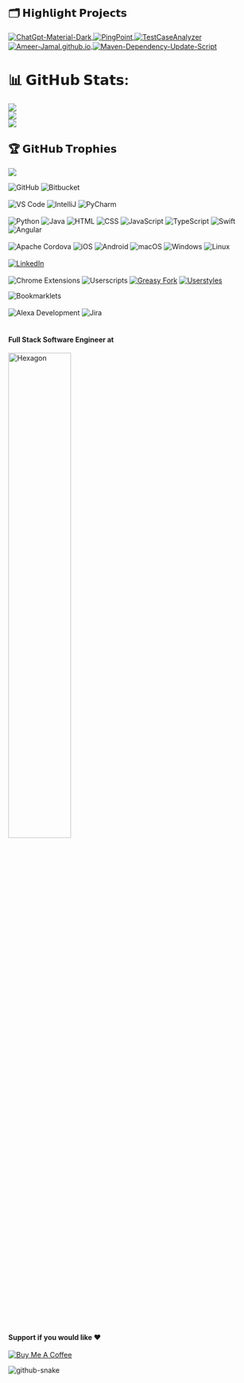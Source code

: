 ## 🗂️ 𝗛𝗶𝗴𝗵𝗹𝗶𝗴𝗵𝘁 𝗣𝗿𝗼𝗷𝗲𝗰𝘁𝘀
<a href="https://github.com/Ameer-Jamal/ChatGpt-Material-Dark">
  <img align="center" src="https://github-readme-stats.vercel.app/api/pin/?username=Ameer-Jamal&repo=ChatGpt-Material-Dark&show_icons=true&line_height=27&title_color=6aa6f8&text_color=8a919a&icon_color=6aa6f8&bg_color=22272e" alt="ChatGpt-Material-Dark" />
</a>
<a href="https://github.com/Ameer-Jamal/PingPoint">
  <img align="center" src="https://github-readme-stats.vercel.app/api/pin/?username=Ameer-Jamal&repo=PingPoint&show_icons=true&line_height=27&title_color=6aa6f8&text_color=8a919a&icon_color=6aa6f8&bg_color=22272e" alt="PingPoint" />
</a>
<a href="https://github.com/Ameer-Jamal/TestCaseAnalyzer">
  <img align="center" src="https://github-readme-stats.vercel.app/api/pin/?username=Ameer-Jamal&repo=TestCaseAnalyzer&show_icons=true&line_height=27&title_color=6aa6f8&text_color=8a919a&icon_color=6aa6f8&bg_color=22272e" alt="TestCaseAnalyzer" />
</a>
<a href="https://github.com/Ameer-Jamal/Ameer-Jamal.github.io">
  <img align="center" src="https://github-readme-stats.vercel.app/api/pin/?username=Ameer-Jamal&repo=Ameer-Jamal.github.io&show_icons=true&line_height=27&title_color=6aa6f8&text_color=8a919a&icon_color=6aa6f8&bg_color=22272e" alt="Ameer-Jamal.github.io" />
</a>
<a href="https://github.com/Ameer-Jamal/Maven-Dependency-Update-Script">
  <img align="center" src="https://github-readme-stats.vercel.app/api/pin/?username=Ameer-Jamal&repo=Maven-Dependency-Update-Script&show_icons=true&line_height=27&title_color=6aa6f8&text_color=8a919a&icon_color=6aa6f8&bg_color=22272e" alt="Maven-Dependency-Update-Script" />
</a>

# 📊 𝗚𝗶𝘁𝗛𝘂𝗯 𝗦𝘁𝗮𝘁𝘀:
![](https://github-readme-stats.vercel.app/api?username=Ameer-Jamal&theme=material-palenight&hide_border=false&include_all_commits=true&count_private=true&hide_rank=true)<br/>
![](https://github-readme-stats.vercel.app/api/top-langs/?username=Ameer-Jamal&theme=material-palenight&hide_border=false&include_all_commits=true&count_private=true&layout=compact)<br/>
![](https://github-readme-streak-stats.herokuapp.com/?user=Ameer-Jamal&theme=material-palenight&hide_border=false)


## 🏆 𝗚𝗶𝘁𝗛𝘂𝗯 𝗧𝗿𝗼𝗽𝗵𝗶𝗲𝘀

![](https://github-profile-trophy.vercel.app/?username=Ameer-Jamal&theme=radical&no-frame=true&no-bg=false&margin-w=4)

![GitHub](https://img.shields.io/badge/-GitHub-181717?style=flat-square&logo=github)
![Bitbucket](https://img.shields.io/badge/-Bitbucket-0052CC?style=flat-square&logo=bitbucket&logoColor=white)
<br><br>
![VS Code](https://img.shields.io/badge/-VS%20Code-007ACC?style=flat-square&logo=visual-studio-code)
![IntelliJ](https://img.shields.io/badge/-IntelliJ%20IDEA-black?style=flat-square&logo=jetbrains)
![PyCharm](https://img.shields.io/badge/-PyCharm-black?style=flat-square&logo=jetbrains)
<br><br>
![Python](https://img.shields.io/badge/-Python-3776AB?style=flat-square&logo=python&logoColor=white)
![Java](https://img.shields.io/badge/-Java-007396?style=flat-square&logo=java)
![HTML](https://img.shields.io/badge/-HTML5-E34F26?style=flat-square&logo=html5)
![CSS](https://img.shields.io/badge/-CSS3-1572B6?style=flat-square&logo=css3)
![JavaScript](https://img.shields.io/badge/-JavaScript-F7DF1E?style=flat-square&logo=javascript&logoColor=black)
![TypeScript](https://img.shields.io/badge/-TypeScript-3178C6?style=flat-square&logo=typescript&logoColor=white)
![Swift](https://img.shields.io/badge/-Swift-FA7343?style=flat-square&logo=swift&logoColor=white)
![Angular](https://img.shields.io/badge/-Angular-DD0031?style=flat-square&logo=angular&logoColor=white)
<br><br>
![Apache Cordova](https://img.shields.io/badge/-Apache%20Cordova-E8E8E8?style=flat-square&logo=apache-cordova&logoColor=black)
![iOS](https://img.shields.io/badge/-iOS-000000?style=flat-square&logo=apple&logoColor=white)
![Android](https://img.shields.io/badge/-Android-3DDC84?style=flat-square&logo=android&logoColor=white)
![macOS](https://img.shields.io/badge/-macOS-000000?style=flat-square&logo=apple&logoColor=white)
![Windows](https://img.shields.io/badge/-Windows-0078D6?style=flat-square&logo=windows&logoColor=white)
![Linux](https://img.shields.io/badge/-Linux-FCC624?style=flat-square&logo=linux&logoColor=black)
<br><br>
[![LinkedIn](https://img.shields.io/badge/-LinkedIn-0077B5?style=flat-square&logo=linkedin&logoColor=white)](https://www.linkedin.com/in/ameer-jamal/)
<br><br>
![Chrome Extensions](https://img.shields.io/badge/-Chrome%20Extensions-4285F4?style=flat-square&logo=google-chrome&logoColor=white)
![Userscripts](https://img.shields.io/badge/-Userscripts-4E9A06?style=flat-square&logo=greasemonkey&logoColor=white)
[![Greasy Fork](https://img.shields.io/badge/-Greasy%20Fork-4E9A06?style=flat-square&logo=greasemonkey&logoColor=white)](https://greasyfork.org/en/users/1143193-ameer-jamal)
[![Userstyles](https://img.shields.io/badge/-Userstyles-000000?style=flat-square&logo=userstyles&logoColor=white)](https://userstyles.world/user/Ameer-Jamal)

![Bookmarklets](https://img.shields.io/badge/-Bookmarklets-FF5733?style=flat-square&logo=bookmark&logoColor=white)
<br><br>
![Alexa Development](https://img.shields.io/badge/-Alexa%20Development-41BDF5?style=flat-square&logo=amazon-alexa&logoColor=white)
![Jira](https://img.shields.io/badge/-Jira-0052CC?style=flat-square&logo=jira&logoColor=white)
<br><br>

#### Full Stack Software Engineer at
<img src="https://encrypted-tbn0.gstatic.com/images?q=tbn:ANd9GcSIMbyxfXPz48fqgQK6sg4fuRGQftM-Uai6bQ&s" alt="Hexagon" style="width: 50%; height: 50%;" />

#### Support if you would like ❤️
[![Buy Me A Coffee](https://img.shields.io/badge/-Buy%20Me%20A%20Coffee-FFDD00?style=flat-square&logo=buy-me-a-coffee&logoColor=black)](https://buymeacoffee.com/ameerjamal)

<picture>
  <source media="(prefers-color-scheme: dark)" srcset="https://github.com/Ameer-Jamal/Ameer-Jamal/blob/gh-pages/github-snake-dark.svg" />
  <source media="(prefers-color-scheme: light)" srcset="https://github.com/Ameer-Jamal/Ameer-Jamal/blob/gh-pages/github-snake.svg" />
  <img alt="github-snake" src="https://github.com/Ameer-Jamal/Ameer-Jamal/blob/gh-pages/github-snake.svg" />
</picture>

<!---
Ameer-Jamal/Ameer-Jamal is a ✨ special ✨ repository because its `README.md` (this file) appears on your GitHub profile.
You can click the Preview link to take a look at your changes.
--->

